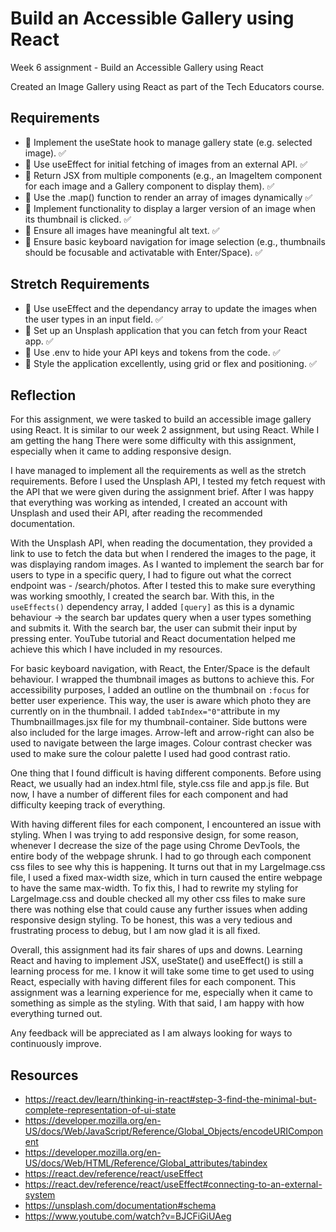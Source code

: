 # Build an Accessible Gallery using React

Week 6 assignment - Build an Accessible Gallery using React

Created an Image Gallery using React as part of the Tech Educators course.

## Requirements
- 🎯 Implement the useState hook to manage gallery state (e.g. selected image). ✅
- 🎯 Use useEffect for initial fetching of images from an external API. ✅
- 🎯 Return JSX from multiple components (e.g., an ImageItem component for each image and a Gallery component to display them). ✅
- 🎯 Use the .map() function to render an array of images dynamically ✅
- 🎯 Implement functionality to display a larger version of an image when its thumbnail is clicked. ✅
- 🎯 Ensure all images have meaningful alt text. ✅
- 🎯 Ensure basic keyboard navigation for image selection (e.g., thumbnails should be focusable and activatable with Enter/Space). ✅

## Stretch Requirements
- 🏹 Use useEffect and the dependancy array to update the images when the user types in an input field. ✅
- 🏹 Set up an Unsplash application that you can fetch from your React app. ✅
- 🏹 Use .env to hide your API keys and tokens from the code. ✅
- 🏹 Style the application excellently, using grid or flex and positioning. ✅

## Reflection

For this assignment, we were tasked to build an accessible image gallery using React. It is similar to our week 2 assignment, but using React. While I am getting the hang There were some difficulty with this assignment, especially when it came to adding responsive design. 

I have managed to implement all the requirements as well as the stretch requirements. Before I used the Unsplash API, I tested my fetch request with the API that we were given during the assignment brief. After I was happy that everything was working as intended, I created an account with Unsplash and used their API, after reading the recommended documentation. 

With the Unsplash API, when reading the documentation, they provided a link to use to fetch the data but when I rendered the images to the page, it was displaying random images. As I wanted to implement the search bar for users to type in a specific query, I had to figure out what the correct endpoint was - /search/photos. After I tested this to make sure everything was working smoothly, I created the search bar. With this, in the ```useEffects()``` dependency array, I added ```[query]``` as this is a dynamic behaviour -> the search bar updates query when a user types something and submits it. With the search bar, the user can submit their input by pressing enter. YouTube tutorial and React documentation helped me achieve this which I have included in my resources. 

For basic keyboard navigation, with React, the Enter/Space is the default behaviour. I wrapped the thumbnail images as buttons to achieve this. For accessibility purposes, I added an outline on the thumbnail on ```:focus``` for better user experience. This way, the user is aware which photo they are currently on in the thumbnail. I added ```tabIndex="0"```attribute in my ThumbnailImages.jsx file for my thumbnail-container. Side buttons were also included for the large images. Arrow-left and arrow-right can also be used to navigate between the large images. Colour contrast checker was used to make sure the colour palette I used had good contrast ratio. 

One thing that I found difficult is having different components. Before using React, we usually had an index.html file, style.css file and app.js file. But now, I have a number of different files for each component and had difficulty keeping track of everything.

With having different files for each component, I encountered an issue with styling. When I was trying to add responsive design, for some reason, whenever I decrease the size of the page using Chrome DevTools, the entire body of the webpage shrunk. I had to go through each component css files to see why this is happening. It turns out that in my LargeImage.css file, I used a fixed max-width size, which in turn caused the entire webpage to have the same max-width. To fix this, I had to rewrite my styling for LargeImage.css and double checked all my other css files to make sure there was nothing else that could cause any further issues when adding responsive design styling. To be honest, this was a very tedious and frustrating process to debug, but I am now glad it is all fixed. 

Overall, this assignment had its fair shares of ups and downs. Learning React and having to implement JSX, useState() and useEffect() is still a learning process for me. I know it will take some time to get used to using React, especially with having different files for each component. This assignment was a learning experience for me, especially when it came to something as simple as the styling. With that said, I am happy with how everything turned out. 

Any feedback will be appreciated as I am always looking for ways to continuously improve.

## Resources 
- https://react.dev/learn/thinking-in-react#step-3-find-the-minimal-but-complete-representation-of-ui-state
- https://developer.mozilla.org/en-US/docs/Web/JavaScript/Reference/Global_Objects/encodeURIComponent
- https://developer.mozilla.org/en-US/docs/Web/HTML/Reference/Global_attributes/tabindex
- https://react.dev/reference/react/useEffect
- https://react.dev/reference/react/useEffect#connecting-to-an-external-system
- https://unsplash.com/documentation#schema
- https://www.youtube.com/watch?v=BJCFiGiUAeg 